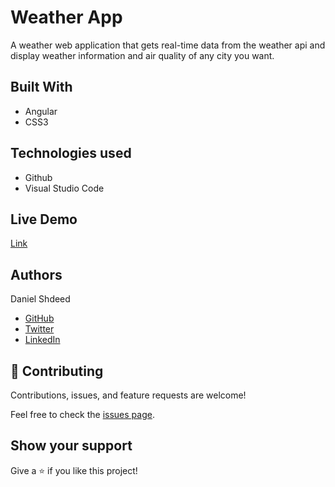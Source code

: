 # Weather App
 A weather web application that gets real-time data from the weather api and display weather information and air quality of any city you want.

## Built With
- Angular
- CSS3
## Technologies used
- Github
- Visual Studio Code
## Live Demo

[Link](https://sage-strudel-f10c3c.netlify.app)

## Authors

 Daniel Shdeed

- [GitHub](https://github.com/Danieldotcomcoder)
- [Twitter](https://twitter.com/DannyDotcoder)
- [LinkedIn](https://www.linkedin.com/in/daniel-shdeed/)

## 🤝 Contributing

Contributions, issues, and feature requests are welcome!

Feel free to check the [issues page](../../issues/).
## Show your support

Give a ⭐️ if you like this project!
